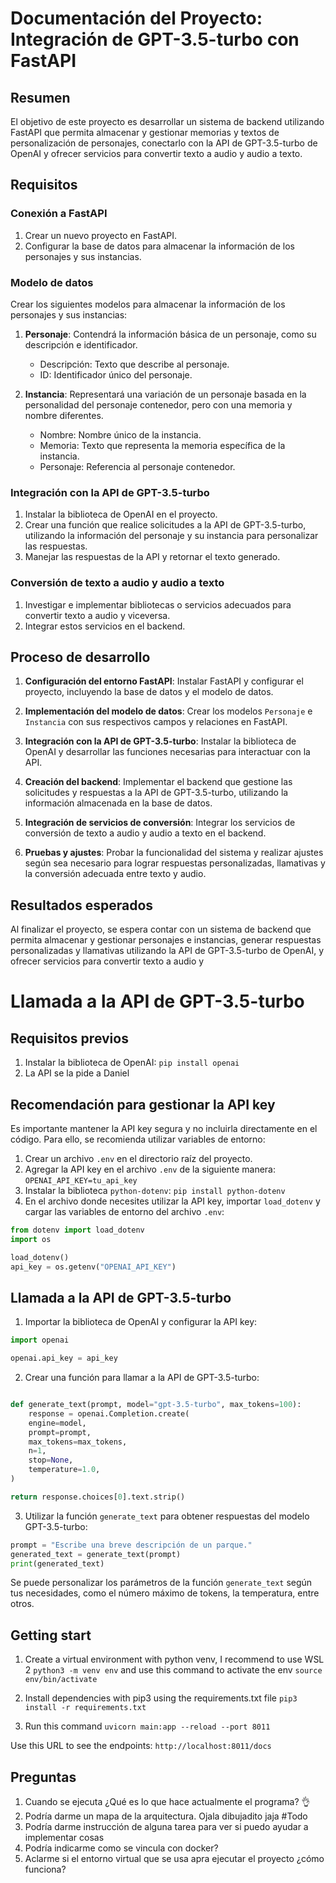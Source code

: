 # Documentación del Proyecto: Integración de GPT-3.5-turbo con FastAPI

## Resumen

El objetivo de este proyecto es desarrollar un sistema de backend utilizando FastAPI que permita almacenar y gestionar memorias y textos de personalización de personajes, conectarlo con la API de GPT-3.5-turbo de OpenAI y ofrecer servicios para convertir texto a audio y audio a texto.

## Requisitos

### Conexión a FastAPI

1. Crear un nuevo proyecto en FastAPI.
2. Configurar la base de datos para almacenar la información de los personajes y sus instancias.

### Modelo de datos

Crear los siguientes modelos para almacenar la información de los personajes y sus instancias:

1. **Personaje**: Contendrá la información básica de un personaje, como su descripción e identificador.
   - Descripción: Texto que describe al personaje.
   - ID: Identificador único del personaje.

2. **Instancia**: Representará una variación de un personaje basada en la personalidad del personaje contenedor, pero con una memoria y nombre diferentes.
   - Nombre: Nombre único de la instancia.
   - Memoria: Texto que representa la memoria específica de la instancia.
   - Personaje: Referencia al personaje contenedor.

### Integración con la API de GPT-3.5-turbo

1. Instalar la biblioteca de OpenAI en el proyecto.
2. Crear una función que realice solicitudes a la API de GPT-3.5-turbo, utilizando la información del personaje y su instancia para personalizar las respuestas.
3. Manejar las respuestas de la API y retornar el texto generado.

### Conversión de texto a audio y audio a texto

1. Investigar e implementar bibliotecas o servicios adecuados para convertir texto a audio y viceversa.
2. Integrar estos servicios en el backend.

## Proceso de desarrollo

1. **Configuración del entorno FastAPI**: Instalar FastAPI y configurar el proyecto, incluyendo la base de datos y el modelo de datos.

2. **Implementación del modelo de datos**: Crear los modelos `Personaje` e `Instancia` con sus respectivos campos y relaciones en FastAPI.

3. **Integración con la API de GPT-3.5-turbo**: Instalar la biblioteca de OpenAI y desarrollar las funciones necesarias para interactuar con la API.

4. **Creación del backend**: Implementar el backend que gestione las solicitudes y respuestas a la API de GPT-3.5-turbo, utilizando la información almacenada en la base de datos.

5. **Integración de servicios de conversión**: Integrar los servicios de conversión de texto a audio y audio a texto en el backend.

6. **Pruebas y ajustes**: Probar la funcionalidad del sistema y realizar ajustes según sea necesario para lograr respuestas personalizadas, llamativas y la conversión adecuada entre texto y audio.

## Resultados esperados

Al finalizar el proyecto, se espera contar con un sistema de backend que permita almacenar y gestionar personajes e instancias, generar respuestas personalizadas y llamativas utilizando la API de GPT-3.5-turbo de OpenAI, y ofrecer servicios para convertir texto a audio y

# Llamada a la API de GPT-3.5-turbo

## Requisitos previos

1. Instalar la biblioteca de OpenAI: `pip install openai`
2. La API se la pide a Daniel

## Recomendación para gestionar la API key

Es importante mantener la API key segura y no incluirla directamente en el código. Para ello, se recomienda utilizar variables de entorno:

1. Crear un archivo `.env` en el directorio raíz del proyecto.
2. Agregar la API key en el archivo `.env` de la siguiente manera: `OPENAI_API_KEY=tu_api_key`
3. Instalar la biblioteca `python-dotenv`: `pip install python-dotenv`
4. En el archivo donde necesites utilizar la API key, importar `load_dotenv` y cargar las variables de entorno del archivo `.env`:

```python
from dotenv import load_dotenv
import os

load_dotenv()
api_key = os.getenv("OPENAI_API_KEY")
```

## Llamada a la API de GPT-3.5-turbo

1. Importar la biblioteca de OpenAI y configurar la API key:

```python
import openai

openai.api_key = api_key
```

2. Crear una función para llamar a la API de GPT-3.5-turbo:

```python

def generate_text(prompt, model="gpt-3.5-turbo", max_tokens=100):
    response = openai.Completion.create(
    engine=model,
    prompt=prompt,
    max_tokens=max_tokens,
    n=1,
    stop=None,
    temperature=1.0,
)

return response.choices[0].text.strip()
```

3. Utilizar la función `generate_text` para obtener respuestas del modelo GPT-3.5-turbo:

```python
prompt = "Escribe una breve descripción de un parque."
generated_text = generate_text(prompt)
print(generated_text)
```

Se puede personalizar los parámetros de la función `generate_text` según tus necesidades, como el número máximo de tokens, la temperatura, entre otros.

## Getting start

1. Create a virtual environment with python venv, I recommend to use WSL 2 `python3 -m venv env` and use this command to activate the env `source env/bin/activate`

2. Install dependencies with pip3 using the requirements.txt file
`pip3 install -r requirements.txt`

3. Run this command
`uvicorn main:app --reload --port 8011`

Use this URL to see the endpoints:
`http://localhost:8011/docs`

## Preguntas

1. Cuando se ejecuta ¿Qué es lo que hace actualmente el programa? 👌
2. Podría darme un mapa de la arquitectura. Ojala dibujadito jaja #Todo
3. Podría darme instrucción de alguna tarea para ver si puedo ayudar a implementar cosas
4. Podría indicarme como se vincula con docker?
5. Aclarme si el entorno virtual que se usa apra ejecutar el proyecto ¿cómo funciona?
